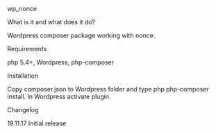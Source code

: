 wp_nonce

What is it and what does it do?

Wordpress composer package working with nonce.

Requirements

php 5.4+, Wordpress, php-composer

Installation

Copy composer.json to Wordpress folder and type php php-composer install. In Wordpress activate plugin.


Changelog

19.11.17 Initial release




